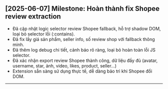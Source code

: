 ## [2025-06-07] Milestone: Hoàn thành fix Shopee review extraction

- Đã cập nhật logic selector review Shopee fallback, hỗ trợ shadow DOM, loại bỏ selector lỗi (:contains).
- Đã fix lấy giá sản phẩm, seller info, số review shop với fallback thông minh.
- Đã thêm log debug chi tiết, cảnh báo rõ ràng, loại bỏ hoàn toàn lỗi JS selector.
- Đã xác nhận export review Shopee thành công, dữ liệu đầy đủ (avatar, username, star, ảnh, video, likes, product, seller...)
- Extension sẵn sàng sử dụng thực tế, dễ dàng bảo trì khi Shopee đổi DOM.

---
